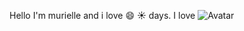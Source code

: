 Hello I'm murielle and i love :smile: :sunny: days. I love ![Avatar](https://avatars3.githubusercontent.com/u/54626312?s=400&u=f3f9d5ac55df379b38284f95ab440c16e0fea8e0&v=4)
